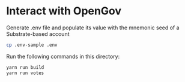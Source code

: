 # Interact with OpenGov

Generate .env file and populate its value with the mnemonic seed of a Substrate-based account
```bash
cp .env-sample .env
```

Run the following commands in this directory:
```bash
yarn run build
yarn run votes
```
